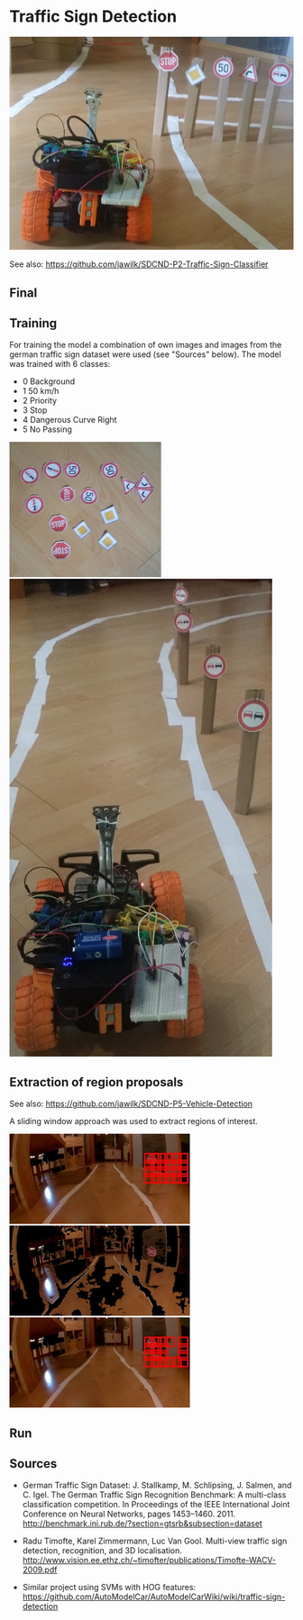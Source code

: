 # Traffic Sign Detection

[//]: # (Image References)
[image1]: ./project_images/overview.jpg
[image2]: ./project_images/all.jpg
[image3]: ./project_images/training.jpg
[image4]: ./project_images/sliding_window.jpg
[image5]: ./project_images/threshold_img.jpg
[image6]: ./project_images/thresholded_windows.jpg

![alt text][image1] <br/>

See also: <https://github.com/jawilk/SDCND-P2-Traffic-Sign-Classifier>


## Final

## Training
For training the model a combination of own images and images from the german traffic sign dataset were used (see "Sources" below). The model was trained with 6 classes:
* 0 Background
* 1 50 km/h
* 2 Priority
* 3 Stop
* 4 Dangerous Curve Right
* 5 No Passing

![alt text][image2] ![alt text][image3]

## Extraction of region proposals
See also: <https://github.com/jawilk/SDCND-P5-Vehicle-Detection>

A sliding window approach was used to extract regions of interest.

![alt text][image4] ![alt text][image5] ![alt text][image6]

## Run


## Sources
* German Traffic Sign Dataset:
 J. Stallkamp, M. Schlipsing, J. Salmen, and C. Igel. The German Traffic Sign Recognition Benchmark: A multi-class classification competition. In Proceedings of the IEEE International Joint Conference on Neural Networks, pages 1453–1460. 2011.
 <http://benchmark.ini.rub.de/?section=gtsrb&subsection=dataset>
 
* Radu Timofte, Karel Zimmermann, Luc Van Gool. Multi-view traffic sign detection, recognition, and 3D localisation. 
 <http://www.vision.ee.ethz.ch/~timofter/publications/Timofte-WACV-2009.pdf>
 
* Similar project using SVMs with HOG features:
 <https://github.com/AutoModelCar/AutoModelCarWiki/wiki/traffic-sign-detection> 

